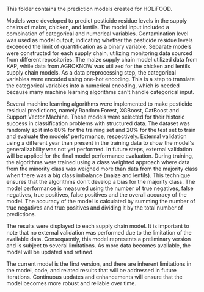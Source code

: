 This folder contains the prediction models created for HOLiFOOD.

Models were developed to predict pesticide residue levels in the supply chains of maize, chicken, and lentils. The model input included a combination of categorical and numerical variables. Contamination level was used as model output, indicating whether the pesticide residue levels exceeded the limit of quantification as a binary variable. Separate models were constructed for each supply chain, utilizing monitoring data sourced from different repositories. The maize supply chain model utilized data from KAP, while data from AGROKNOW was utilized for the chicken and lentils supply chain models. As a data preprocessing step, the categorical variables were encoded using one-hot encoding. This is a step to translate the categorical variables into a numerical encoding, which is needed because many machine learning algorithms can't handle categorical input. 

Several machine learning algorithms were implemented to make pesticide residual predictions, namely Random Forest, XGBoost, CatBoost and Support Vector Machine. These models were selected for their historic success in classification problems with structured data. The dataset was randomly split into 80% for the training set and 20% for the test set to train and evaluate the models' performance, respectively. External validation using a different year than present in the training data to show the model's generalizability was not yet performed. In future steps, external validation will be applied for the final model performance evaluation. During training, the algorithms were trained using a class weighted approach where data from the minority class was weighed more than data from the majority class when there was a big class imbalance (maize and lentils). This technique ensures that the algorithms don't develop a bias for the majority class. The model performance is measured using the number of true negatives, false negatives, true positives, false positives and the overall accuracy of the model. The accuracy of the model is calculated by summing the number of true negatives and true positives and dividing it by the total number of predictions.

The results were displayed to each supply chain model. It is important to note that no external validation was performed due to the limitation of the available data. Consequently, this model represents a preliminary version and is subject to several limitations. As more data becomes available, the model will be updated and refined.

The current model is the first version, and there are inherent limitations in the model, code, and related results that will be addressed in future iterations.  Continuous updates and enhancements will ensure that the model becomes more robust and reliable over time.
